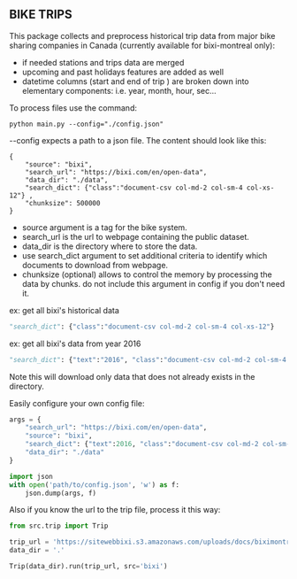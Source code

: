 
## BIKE TRIPS 

This package collects and preprocess historical trip data from major bike sharing companies in Canada (currently available for bixi-montreal only):
- if needed stations and trips data are merged 
- upcoming and past holidays features are added as well
- datetime columns (start and end of trip ) are broken down into elementary components: i.e. year, month, hour, sec...

To process files use the command:
```
python main.py --config="./config.json"
```

--config expects a path to a json file. The content should look like this:
```
{
    "source": "bixi",
    "search_url": "https://bixi.com/en/open-data",
    "data_dir": "./data",
    "search_dict": {"class":"document-csv col-md-2 col-sm-4 col-xs-12"} ,
    "chunksize": 500000
}
```

- source argument is a tag for the bike system.
- search_url is the url to webpage containing the public dataset.
- data_dir is the directory where to store the data.
- use search_dict argument to set additional criteria to identify which documents to download from webpage.
- chunksize (optional) allows to control the memory by processing the data by chunks.
    do not include this argument in config if you don't need it.

ex: get all bixi's historical data
```python
"search_dict": {"class":"document-csv col-md-2 col-sm-4 col-xs-12"}
```

ex: get all bixi's data from year 2016
    
```python
"search_dict": {"text":"2016", "class":"document-csv col-md-2 col-sm-4 col-xs-12"}
```
Note this will download only data that does not already exists in the directory. 


Easily configure your own config file:

```python
args = {
    "search_url": "https://bixi.com/en/open-data",
    "source": "bixi",
    "search_dict": {"text":2016, "class":"document-csv col-md-2 col-sm-4 col-xs-12"},
    "data_dir": "./data"
}

import json
with open('path/to/config.json', 'w') as f:
    json.dump(args, f)
```

Also if you know the url to the trip file, process it this way:

```python
from src.trip import Trip

trip_url = 'https://sitewebbixi.s3.amazonaws.com/uploads/docs/biximontreal-rentals-2021-07-805a45.zip'
data_dir = '.'

Trip(data_dir).run(trip_url, src='bixi')

```
